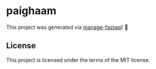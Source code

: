 # paighaam

This project was generated via [manage-fastapi](https://ycd.github.io/manage-fastapi/)! :tada:

## License

This project is licensed under the terms of the MIT license.
